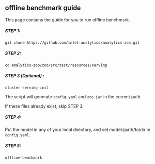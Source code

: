 ## offline benchmark guide

This page contains the guide for you to run offline benchmark.


##### STEP 1:
```
git clone https://github.com/intel-analytics/analytics-zoo.git
```

##### STEP 2:
```
cd analytics-zoo/zoo/src/test/resources/serving
```

##### STEP 3 (Optional) :
```
cluster-serving-init
```
The script will generate `config.yaml` and `zoo.jar` in the current path.

If these files already exist, skip STEP 3.


##### STEP 4:
Put the model in any of your local directory, and set model:/path/to/dir in `config.yaml`.


##### STEP 5:
```
offline-benchmark
```
